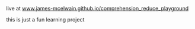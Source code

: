 live at www.james-mcelwain.github.io/comprehension_reduce_playground

this is just a fun learning project
